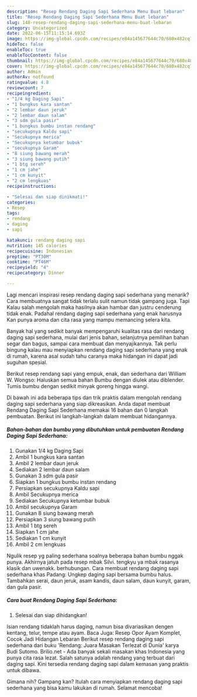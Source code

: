 ```yaml
---
description: "Resep Rendang Daging Sapi Sederhana Menu Buat lebaran"
title: "Resep Rendang Daging Sapi Sederhana Menu Buat lebaran"
slug: 148-resep-rendang-daging-sapi-sederhana-menu-buat-lebaran
category: Uncategorized
date: 2022-06-15T11:15:14.693Z
image: https://img-global.cpcdn.com/recipes/e84a145677644c70/680x482cq70/rendang-daging-sapi-sederhana-foto-resep-utama.jpg
hideToc: false
enableToc: true
enableTocContent: false
thumbnail: https://img-global.cpcdn.com/recipes/e84a145677644c70/680x482cq70/rendang-daging-sapi-sederhana-foto-resep-utama.jpg
cover: https://img-global.cpcdn.com/recipes/e84a145677644c70/680x482cq70/rendang-daging-sapi-sederhana-foto-resep-utama.jpg
author: Admin
authorAv: notfound
ratingvalue: 4.8
reviewcount: 7
recipeingredient:
- "1/4 kg Daging Sapi"
- "1 bungkus kara santan"
- "2 lembar daun jeruk"
- "2 lembar daun salam"
- "3 sdm gula pasir"
- "1 bungkus bumbu instan rendang"
- "secukupnya Kaldu sapi"
- "Secukupnya merica"
- "Secukupnya ketumbar bubuk"
- "secukupnya Garam"
- "8 siung bawang merah"
- "3 siung bawang putih"
- "1 btg sereh"
- "1 cm jahe"
- "1 cm kunyit"
- "2 cm lengkuas"
recipeinstructions:

- "Selesai dan siap dinikmati!"
categories:
- Resep
tags:
- rendang
- daging
- sapi

katakunci: rendang daging sapi 
nutrition: 145 calories
recipecuisine: Indonesian
preptime: "PT30M"
cooktime: "PT46M"
recipeyield: "4"
recipecategory: Dinner

---
```



Lagi mencari inspirasi resep rendang daging sapi sederhana yang menarik? Cara membuatnya sangat tidak terlalu sulit namun tidak gampang juga. Tapi Kalau salah mengolah maka hasilnya akan hambar dan justru cenderung tidak enak. Padahal rendang daging sapi sederhana yang enak harusnya Kan punya aroma dan cita rasa yang mampu memancing selera kita.


Banyak hal yang sedikit banyak mempengaruhi kualitas rasa dari rendang daging sapi sederhana, mulai dari jenis bahan, selanjutnya pemilihan bahan segar dan bagus, sampai cara membuat dan menyajikannya. Tak perlu bingung kalau mau menyiapkan rendang daging sapi sederhana yang enak di rumah, karena asal sudah tahu caranya maka hidangan ini dapat jadi suguhan spesial.

Berikut resep rendang sapi yang empuk, enak, dan sederhana dari William W. Wongso: Haluskan semua bahan Bumbu dengan diulek atau diblender. Tumis bumbu dengan sedikit minyak goreng hingga wangi.


Di bawah ini ada beberapa tips dan trik praktis dalam mengolah rendang daging sapi sederhana yang siap dikreasikan. Anda dapat membuat Rendang Daging Sapi Sederhana memakai 16 bahan dan 0 langkah pembuatan. Berikut ini langkah-langkah dalam membuat hidangannya.

<!--inarticleads1-->

##### Bahan-bahan dan bumbu yang dibutuhkan untuk pembuatan Rendang Daging Sapi Sederhana:

1. Gunakan 1/4 kg Daging Sapi
1. Ambil 1 bungkus kara santan
1. Ambil 2 lembar daun jeruk
1. Sediakan 2 lembar daun salam
1. Gunakan 3 sdm gula pasir
1. Siapkan 1 bungkus bumbu instan rendang
1. Persiapkan secukupnya Kaldu sapi
1. Ambil Secukupnya merica
1. Sediakan Secukupnya ketumbar bubuk
1. Ambil secukupnya Garam
1. Gunakan 8 siung bawang merah
1. Persiapkan 3 siung bawang putih
1. Ambil 1 btg sereh
1. Siapkan 1 cm jahe
1. Sediakan 1 cm kunyit
1. Ambil 2 cm lengkuas


Ngulik resep yg paling sederhana soalnya beberapa bahan bumbu nggak punya. Akhirnya jatuh pada resep mbak Silvi. tengkyu ya mbak rasanya klasik dan uwenakk. berhubungan. Cara membuat rendang daging sapi sederhana khas Padang: Ungkep daging sapi bersama bumbu halus. Tambahkan serai, daun jeruk, asam kandis, daun salam, daun kunyit, garam, dan gula pasir. 

<!--inarticleads2-->

##### Cara buat Rendang Daging Sapi Sederhana:


1. Selesai dan siap dihidangkan!

Isian rendang tidaklah harus daging, namun bisa divariasikan dengen kentang, telur, tempe atau ayam. Baca Juga: Resep Opor Ayam Komplet, Cocok Jadi Hidangan Lebaran Berikut resep rendang daging sapi sederhana dari buku &#39;Rendang: Juara Masakan Terlezat di Dunia&#39; karya Budi Sutomo. Brilio.net - Ada banyak sekali masakan khas Indonesia yang punya cita rasa lezat. Salah satunya adalah rendang yang terbuat dari daging sapi. Kini tersedia rendang daging sapi dalam kemasan yang praktis untuk dibawa. 

Gimana nih? Gampang kan? Itulah cara menyiapkan rendang daging sapi sederhana yang bisa kamu lakukan di rumah. Selamat mencoba!
